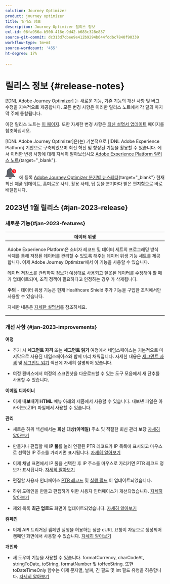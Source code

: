 ```yaml
---
solution: Journey Optimizer
product: journey optimizer
title: 릴리스 정보
description: Journey Optimizer 릴리스 정보
exl-id: 06fa956a-b500-416e-9d42-b683c328e837
source-git-commit: dc313d7cbee9e412b9294b644fddbc7840f90339
workflow-type: tm+mt
source-wordcount: '455'
ht-degree: 17%

---
```


# 릴리스 정보 {#release-notes}

[!DNL Adobe Journey Optimizer] 는 새로운 기능, 기존 기능의 개선 사항 및 버그 수정을 지속적으로 제공합니다. 모든 변경 사항은 이러한 릴리스 노트에서 각 달의 마지막 주에 통합됩니다.

이전 릴리스 노트는 [이 페이지](release-notes-2022.md). 또한 자세한 변경 사항은 [최신 설명서 업데이트](documentation-updates.md) 페이지를 참조하십시오.

[!DNL Adobe Journey Optimizer]은(는) 기본적으로 [!DNL Adobe Experience Platform] 기반으로 구축되었으며 최신 혁신 및 향상된 기능을 활용할 수 있습니다. 에서 이러한 변경 사항에 대해 자세히 알아보십시오 [Adobe Experience Platform 릴리스 노트](https://experienceleague.adobe.com/docs/experience-platform/release-notes/latest.html?lang=ko-KR){target="_blank"}.

![뉴스레터](../assets/do-not-localize/nl-icon.png) 에 등록 [Adobe Journey Optimizer 분기별 뉴스레터](https://www.adobe.com/subscription/Adobe_Journey_Optimizer_NL.html){target="_blank"} 현재 최신 제품 업데이트, 흥미로운 사례, 활용 사례, 팁 등을 분기마다 받은 편지함으로 바로 배달됩니다.


## 2023년 1월 릴리스 {#jan-2023-release}

### 새로운 기능{#jan-2023-features}


<table>
<thead>
<tr>
<th><strong>데이터 위생</strong><br/></th>
</tr>
</thead>
<tbody>
<tr>
<td>
<p>Adobe Experience Platform은 소비자 레코드 및 데이터 세트의 프로그래밍 방식 삭제를 통해 저장된 데이터를 관리할 수 있도록 해주는 데이터 위생 기능 세트를 제공합니다. 이제 Adobe Journey Optimizer에서 이 기능을 사용할 수 있습니다. </p>
<p>데이터 저장소를 관리하여 정보가 예상대로 사용되고 잘못된 데이터를 수정해야 할 때 가 업데이트되며, 조직 정책이 필요하다고 인정하는 경우 가 삭제됩니다.</p>
<p><strong>주의</strong> - 데이터 위생 기능은 현재 Healthcare Shield 추가 기능을 구입한 조직에서만 사용할 수 있습니다.</p>
<p>자세한 내용은 <a href="../privacy/data-hygiene.md">자세한 설명서</a>를 참조하세요.
</td>
</tr>
</tbody>
</table>

<!--table>
<thead>
<tr>
<th><strong>Email content templates</strong><br/></th>
</tr>
</thead>
<tbody>
<tr>
<td>
<p>You can now create standalone content templates that can be leveraged across journeys and campaigns for quick reuse.</p> 
<p>For more information, refer to the <a href="../personalization/get-started-dynamic-content.md">detailed documentation</a>.
</td>
</tr>
</tbody>
</table>
-->

### 개선 사항 {#jan-2023-improvements}

**여정**

<!--
* The **Re-entrance wait period** field has been added to the journey properties. This field allows you to define the time to wait before allowing a profile to enter the journey again in unitary journeys (starting with an event or a segment qualification). This prevents journeys from being erroneously triggered multiple times for the same event. By default the field is set to 5 minutes. [Learn more](../building-journeys/journey-gs.md#entrance)

* Improvements have been made for **journey start and end dates**. If you have not specified a start date, it is now automatically added at publication time. For **Read segment** journeys, you can now add an end date. This allows profiles to exit automatically when the date is reached. [Learn more](../building-journeys/journey-gs.md#dates)
-->

* 추가 시 **세그먼트 자격** 또는 **세그먼트 읽기** 여정에서 네임스페이스는 기본적으로 마지막으로 사용된 네임스페이스와 함께 미리 채워집니다. 자세한 내용은 [세그먼트 자격](../building-journeys/segment-qualification-events.md#about-segment-qualification) 및 [세그먼트 읽기](../building-journeys/read-segment.md#configuring-segment-trigger-activity) 섹션에 자세히 설명되어 있습니다.

* 여정 캔버스에서 여정의 스크린샷을 다운로드할 수 있는 도구 모음에서 새 단추를 사용할 수 있습니다.

**이메일 디자이너**

* 이제 **내보내기 HTML** 메뉴 아래의 제품에서 사용할 수 있습니다. 내보낸 파일은 아카이브(.ZIP) 파일에서 사용할 수 있습니다.

**관리**

* 새로운 하위 섹션에서는 **회신 대상(이메일)** 주소 및 적절한 회신 관리 보장 [자세히 알아보기](../email/email-settings.md#reply-to-email)

* 만들거나 편집할 때 **IP 풀**&#x200B;를 눌러 연결된 PTR 레코드가 IP 목록에 표시되고 마우스로 선택한 IP 주소를 가리키면 표시됩니다. [자세히 알아보기](../configuration/ip-pools.md#create-ip-pool)

* 이제 채널 표면에서 IP 풀을 선택한 후 IP 주소를 마우스로 가리키면 PTR 레코드 정보가 표시됩니다. [자세히 알아보기](../email/email-settings.md#subdomains-and-ip-pools)

* 편집할 사용자 인터페이스 [PTR 레코드](../configuration/ptr-records.md#edit-ptr-record) 및 [실행 필드](../configuration/primary-email-addresses.md) 이 업데이트되었습니다.

* 하위 도메인을 만들고 편집하기 위한 사용자 인터페이스가 개선되었습니다. [자세히 알아보기](../configuration/delegate-subdomain.md)

* 제외 목록 **최근 업로드** 화면이 업데이트되었습니다. [자세히 알아보기](../configuration/manage-suppression-list.md#recent-uploads)

**캠페인**

* 이제 API 트리거된 캠페인 실행을 허용하는 샘플 cURL 요청이 자동으로 생성되어 캠페인 화면에서 사용할 수 있습니다. [자세히 알아보기](../campaigns/api-triggered-campaigns.md)

<!--
**Decision management**

* Additional parameters have been added in placements creation screen. They allow you to control whether an offer can be duplicated across multiple placements, and to specify if the offer's content and metadata should be included in the API response. [Learn more](../offers/offer-library/creating-placements.md)-->

<!--* It is now possible to reset the offer capping counter on a daily, weekly or monthly basis. [Learn more](../offers/offer-library/add-constraints.md#capping)-->

**개인화**

* 새 도우미 기능을 사용할 수 있습니다. formatCurrency, charCodeAt, stringToDate, toString, formatNumber 및 toHexString. 또한 toDateTimeOnly 함수는 이제 문자열, 날짜, 긴 필드 및 int 필드 유형을 허용합니다. [자세히 알아보기](../personalization/functions/functions.md)
